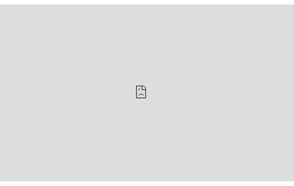 <!--- yes, this is an html page basically, but we want this to be embeded in our theme -->

<style>
#center {
    left: 50%;
    transform: translate(-50%, 0);
    position: absolute;
}
</style>

<div id="center">
    <iframe class="resizable" src="https://uflorida-my.sharepoint.com/personal/a_verma1_ufl_edu/_layouts/15/Doc.aspx?sourcedoc={b145d95d-7b40-4fe6-a5da-4225af19fb5b}&amp;action=embedview&amp;wdAr=1.7777777777777777" width="1024px" height="576px" frameborder="0">This is an embedded <a target="_blank" href="https://office.com">Microsoft Office</a> presentation, powered by <a target="_blank" href="https://office.com/webapps">Office</a>.</iframe>
</div>
<div class="resizable" style="width: 1024px; height: 576px;"></div> 

<script>
function resizer() {
    const LENGTH_RATIO = 9.0/16.0;
    let width = screen.width;
    let height = 576;

    if (width < 1024) {
        height = Math.round(screen.width * LENGTH_RATIO);
    } else {
        width = 1024;
    }

    const collection = document.getElementsByClassName("resizable");
    for (let i = 0; i < collection.length; i++) {
        collection[i].style.width = width + "px";
        collection[i].style.height = height + "px";
    }
}

window.addEventListener("resize", resizer);
resizer()
</script>